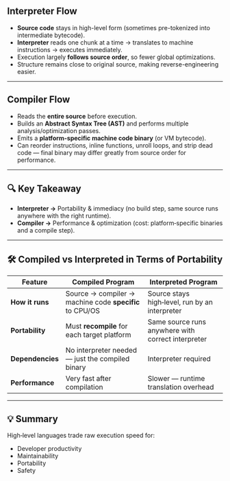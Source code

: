 
## Interpreter Flow
- **Source code** stays in high-level form (sometimes pre-tokenized into intermediate bytecode).
- **Interpreter** reads one chunk at a time → translates to machine instructions → executes immediately.
- Execution largely **follows source order**, so fewer global optimizations.
- Structure remains close to original source, making reverse-engineering easier.

---

## Compiler Flow
- Reads the **entire source** before execution.
- Builds an **Abstract Syntax Tree (AST)** and performs multiple analysis/optimization passes.
- Emits a **platform-specific machine code binary** (or VM bytecode).
- Can reorder instructions, inline functions, unroll loops, and strip dead code — final binary may differ greatly from source order for performance.

---

## 🔍 Key Takeaway
- **Interpreter →** Portability & immediacy (no build step, same source runs anywhere with the right runtime).
- **Compiler →** Performance & optimization (cost: platform‑specific binaries and a compile step).

---

## 🛠 Compiled vs Interpreted in Terms of Portability

| Feature             | Compiled Program                                         | Interpreted Program                                 |
|---------------------|----------------------------------------------------------|-----------------------------------------------------|
| **How it runs**     | Source → compiler → machine code **specific** to CPU/OS   | Source stays high‑level, run by an interpreter      |
| **Portability**     | Must **recompile** for each target platform               | Same source runs anywhere with correct interpreter  |
| **Dependencies**    | No interpreter needed — just the compiled binary          | Interpreter required                                |
| **Performance**     | Very fast after compilation                               | Slower — runtime translation overhead               |

---

## 💡 Summary
High‑level languages trade raw execution speed for:
- Developer productivity
- Maintainability
- Portability
- Safety

